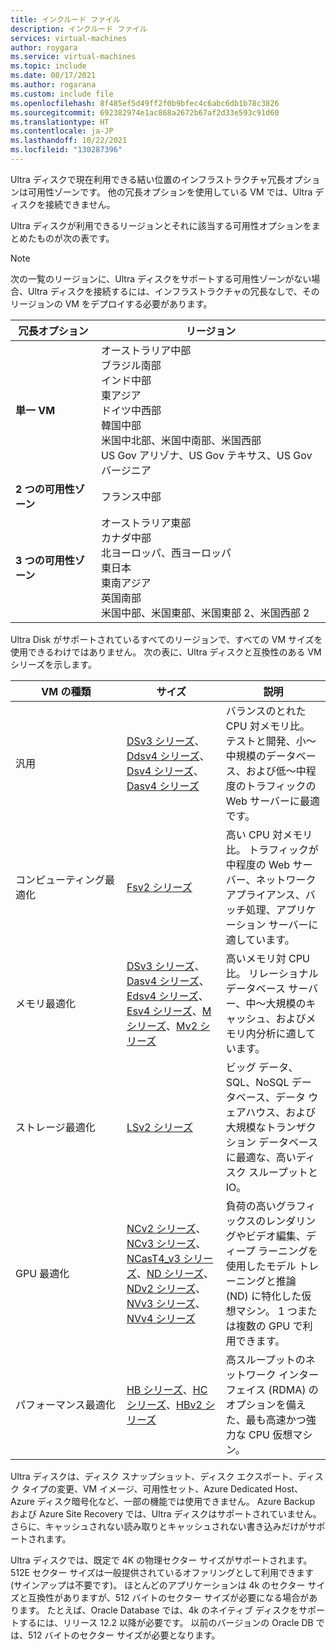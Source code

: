 ```yaml
---
title: インクルード ファイル
description: インクルード ファイル
services: virtual-machines
author: roygara
ms.service: virtual-machines
ms.topic: include
ms.date: 08/17/2021
ms.author: rogarana
ms.custom: include file
ms.openlocfilehash: 8f485ef5d49ff2f0b9bfec4c6abc6db1b78c3826
ms.sourcegitcommit: 692382974e1ac868a2672b67af2d33e593c91d60
ms.translationtype: HT
ms.contentlocale: ja-JP
ms.lasthandoff: 10/22/2021
ms.locfileid: "130287396"
---
```

Ultra ディスクで現在利用できる結い位置のインフラストラクチャ冗長オプションは可用性ゾーンです。 他の冗長オプションを使用している VM では、Ultra ディスクを接続できません。

Ultra ディスクが利用できるリージョンとそれに該当する可用性オプションをまとめたものが次の表です。

> [!NOTE]
> 次の一覧のリージョンに、Ultra ディスクをサポートする可用性ゾーンがない場合、Ultra ディスクを接続するには、インフラストラクチャの冗長なしで、そのリージョンの VM をデプロイする必要があります。

| 冗長オプション | リージョン |
|--------------------|---------|
| **単一 VM** | オーストラリア中部<br/>ブラジル南部<br/>インド中部<br/>東アジア<br/>ドイツ中西部<br/>韓国中部<br/>米国中北部、米国中南部、米国西部<br/>US Gov アリゾナ、US Gov テキサス、US Gov バージニア |
| **2 つの可用性ゾーン** | フランス中部 |
| **3 つの可用性ゾーン** | オーストラリア東部<br/>カナダ中部<br/>北ヨーロッパ、西ヨーロッパ<br/>東日本<br/>東南アジア<br/>英国南部<br/>米国中部、米国東部、米国東部 2、米国西部 2 |

Ultra Disk がサポートされているすべてのリージョンで、すべての VM サイズを使用できるわけではありません。 次の表に、Ultra ディスクと互換性のある VM シリーズを示します。

|VM の種類     |サイズ    |説明  |
|------------|---------|-------------|
| 汎用|[DSv3 シリーズ](../articles/virtual-machines/dv3-dsv3-series.md#dsv3-series)、[Ddsv4 シリーズ](../articles/virtual-machines/ddv4-ddsv4-series.md#ddsv4-series)、[Dsv4 シリーズ](../articles/virtual-machines/dv4-dsv4-series.md#dsv4-series)、[Dasv4 シリーズ](../articles/virtual-machines/dav4-dasv4-series.md#dasv4-series)| バランスのとれた CPU 対メモリ比。 テストと開発、小～中規模のデータベース、および低～中程度のトラフィックの Web サーバーに最適です。|
| コンピューティング最適化|[Fsv2 シリーズ](../articles/virtual-machines/fsv2-series.md)| 高い CPU 対メモリ比。 トラフィックが中程度の Web サーバー、ネットワーク アプライアンス、バッチ処理、アプリケーション サーバーに適しています。|
| メモリ最適化|[DSv3 シリーズ](../articles/virtual-machines/ev3-esv3-series.md#esv3-series)、[Dasv4 シリーズ](../articles/virtual-machines/eav4-easv4-series.md#easv4-series)、[Edsv4 シリーズ](../articles/virtual-machines/edv4-edsv4-series.md#edsv4-series)、[Esv4 シリーズ](../articles/virtual-machines/ev4-esv4-series.md#esv4-series)、[M シリーズ](../articles/virtual-machines/m-series.md)、[Mv2 シリーズ](../articles/virtual-machines/mv2-series.md)|高いメモリ対 CPU 比。 リレーショナル データベース サーバー、中～大規模のキャッシュ、およびメモリ内分析に適しています。
| ストレージ最適化|[LSv2 シリーズ](../articles/virtual-machines/lsv2-series.md)|ビッグ データ、SQL、NoSQL データベース、データ ウェアハウス、および大規模なトランザクション データベースに最適な、高いディスク スループットと IO。|
| GPU 最適化|[NCv2 シリーズ](../articles/virtual-machines/ncv2-series.md)、[NCv3 シリーズ](../articles/virtual-machines/ncv3-series.md)、[NCasT4_v3 シリーズ](../articles/virtual-machines/nct4-v3-series.md)、[ND シリーズ](../articles/virtual-machines/nd-series.md)、[NDv2 シリーズ](../articles/virtual-machines/ndv2-series.md)、[NVv3 シリーズ](../articles/virtual-machines/nvv3-series.md)、[NVv4 シリーズ](../articles/virtual-machines/nvv4-series.md)| 負荷の高いグラフィックスのレンダリングやビデオ編集、ディープ ラーニングを使用したモデル トレーニングと推論 (ND) に特化した仮想マシン。 1 つまたは複数の GPU で利用できます。|
| <nobr>パフォーマンス最適化</nobr> |[HB シリーズ](../articles/virtual-machines/hb-series.md)、[HC シリーズ](../articles/virtual-machines/hc-series.md)、[HBv2 シリーズ](../articles/virtual-machines/hbv2-series.md)|高スループットのネットワーク インターフェイス (RDMA) のオプションを備えた、最も高速かつ強力な CPU 仮想マシン。|

Ultra ディスクは、ディスク スナップショット、ディスク エクスポート、ディスク タイプの変更、VM イメージ、可用性セット、Azure Dedicated Host、Azure ディスク暗号化など、一部の機能では使用できません。 Azure Backup および Azure Site Recovery では、Ultra ディスクはサポートされていません。 さらに、キャッシュされない読み取りとキャッシュされない書き込みだけがサポートされます。

Ultra ディスクでは、既定で 4K の物理セクター サイズがサポートされます。 512E セクター サイズは一般提供されているオファリングとして利用できます (サインアップは不要です)。 ほとんどのアプリケーションは 4k のセクター サイズと互換性がありますが、512 バイトのセクター サイズが必要になる場合があります。 たとえば、Oracle Database では、4k のネイティブ ディスクをサポートするには、リリース 12.2 以降が必要です。 以前のバージョンの Oracle DB では、512 バイトのセクター サイズが必要となります。
